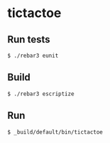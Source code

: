 tictactoe
=====

Run tests
----

    $ ./rebar3 eunit

Build
-----

    $ ./rebar3 escriptize

Run
---

    $ _build/default/bin/tictactoe
